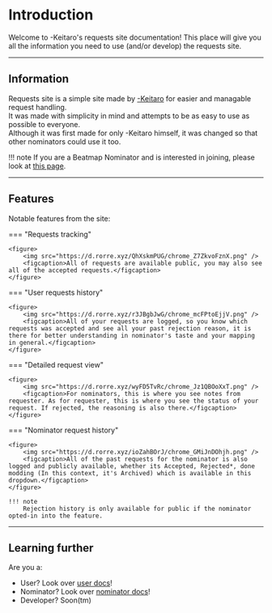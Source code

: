 # Introduction

Welcome to -Keitaro's requests site documentation! This place will give you all the information you need to use (and/or develop) the requests site.

---

## Information

Requests site is a simple site made by [-Keitaro](https://osu.ppy.sh/users/3378391) for easier and managable request handling.  
It was made with simplicity in mind and attempts to be as easy to use as possible to everyone.  
Although it was first made for only -Keitaro himself, it was changed so that other nominators could use it too.

!!! note
    If you are a Beatmap Nominator and is interested in joining, please look at [this page](becoming-a-nominator.html).

---
## Features

Notable features from the site:

=== "Requests tracking"

    <figure>
        <img src="https://d.rorre.xyz/QhXskmPUG/chrome_Z7ZkvoFznX.png" />
        <figcaption>All of requests are available public, you may also see all of the accepted requests.</figcaption>
    </figure>

=== "User requests history"

    <figure>
        <img src="https://d.rorre.xyz/r3JBgbJwG/chrome_mcFPtoEjjV.png" />
        <figcaption>All of your requests are logged, so you know which requests was accepted and see all your past rejection reason, it is there for better understanding in nominator's taste and your mapping in general.</figcaption>
    </figure>

=== "Detailed request view"

    <figure>
        <img src="https://d.rorre.xyz/wyFD5TvRc/chrome_Jz1QBOoXxT.png" />
        <figcaption>For nominators, this is where you see notes from requester. As for requester, this is where you see the status of your request. If rejected, the reasoning is also there.</figcaption>
    </figure>

=== "Nominator request history"

    <figure>
        <img src="https://d.rorre.xyz/ioZahBOrJ/chrome_GMiJnDOhjh.png" />
        <figcaption>All of the past requests for the nominator is also logged and publicly available, whether its Accepted, Rejected*, done modding (In this context, it's Archived) which is available in this dropdown.</figcaption>
    </figure>

    !!! note
        Rejection history is only available for public if the nominator opted-in into the feature.

---

## Learning further

Are you a:  

* User? Look over [user docs](user)!
* Nominator? Look over [nominator docs](nominator)!
* Developer? Soon(tm)
